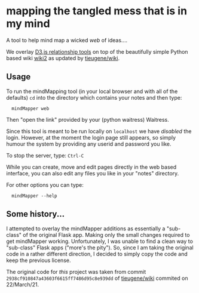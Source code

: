# mapping the tangled mess that is in my mind

A tool to help mind map a wicked *web* of ideas....

We overlay [D3.js relationship tools](https://d3js.org/) on top of the
beautifully simple Python based wiki
[wiki2](https://pypi.org/project/wiki2/) as updated by
[tieugene/wiki](https://github.com/tieugene/wiki).

## Usage

To run the mindMapping tool (in your local browser and with all of the
defaults) `cd` into the directory which contains your notes and then type:

```
  mindMapper web
```

Then "open the link" provided by your (python waitress) Waitress.

Since this tool is meant to be run locally on `localhost` we have
*disabled* the login. However, at the moment the login page still appears,
so simply humour the system by providing any userid and password you like.

To stop the server, type: `Ctrl-C`

While you can create, move and edit pages directly in the web based
interface, you can also edit any files you like in your "notes" directory.

For other options you can type:

```
  mindMapper --help
```

## Some history...

I attempted to overlay the mindMapper additions as essentially a
"sub-class" of the original Flask app. Making only the small changes
required to get mindMapper working. Unfortunately, I was unable to find a
clean way to "sub-class" Flask apps ("more's the pity"). So, since I am
taking the original code in a rather different direction, I decided to
simply copy the code and keep the previous license.

The original code for *this* project was taken from commit
`2938cf910847a43603f6615ff7486d95c8e939dd` of
[tieugene/wiki](https://github.com/tieugene/wiki) commited on 22/March/21.
